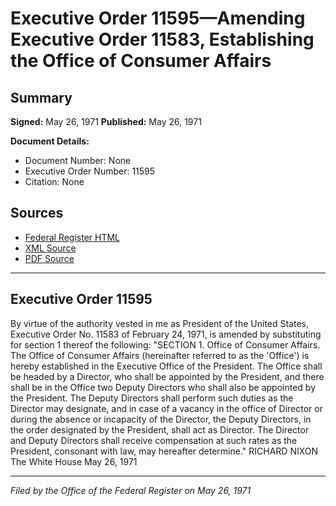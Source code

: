 # Executive Order 11595—Amending Executive Order 11583, Establishing the Office of Consumer Affairs

## Summary

**Signed:** May 26, 1971
**Published:** May 26, 1971

**Document Details:**
- Document Number: None
- Executive Order Number: 11595
- Citation: None

## Sources
- [Federal Register HTML](https://www.presidency.ucsb.edu/documents/executive-order-11595-amending-executive-order-11583-establishing-the-office-consumer)
- [XML Source](None)
- [PDF Source](None)

---

## Executive Order 11595

By virtue of the authority vested in me as President of the United States, Executive Order No. 11583 of February 24, 1971, is amended by substituting for section 1 thereof the following:
"SECTION 1. Office of Consumer Affairs. The Office of Consumer Affairs (hereinafter referred to as the 'Office') is hereby established in the Executive Office of the President. The Office shall be headed by a Director, who shall be appointed by the President, and there shall be in the Office two Deputy Directors who shall also be appointed by the President. The Deputy Directors shall perform such duties as the Director may designate, and in case of a vacancy in the office of Director or during the absence or incapacity of the Director, the Deputy Directors, in the order designated by the President, shall act as Director. The Director and Deputy Directors shall receive compensation at such rates as the President, consonant with law, may hereafter determine."
RICHARD NIXON
The White House
May 26, 1971

---

*Filed by the Office of the Federal Register on May 26, 1971*
